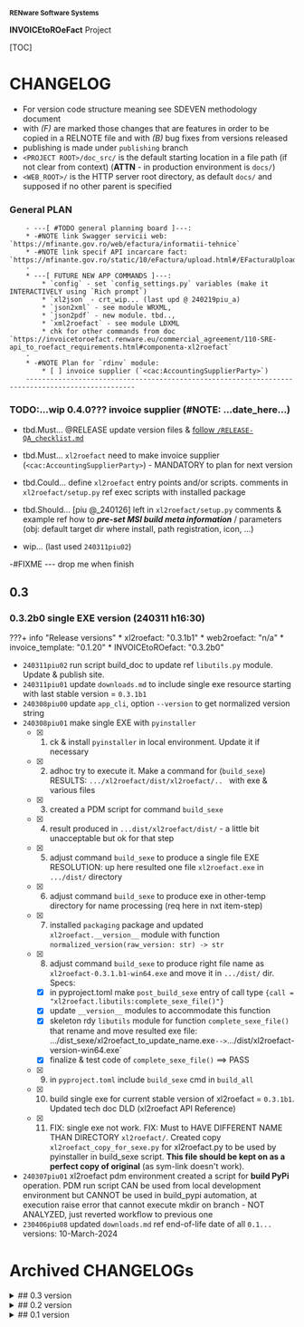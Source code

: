 <small>**RENware Software Systems**</small>

**INVOICEtoROeFact** Project

[TOC]


# CHANGELOG

- For version code structure meaning see SDEVEN methodology document
- with _(F)_ are marked those changes that are features in order to be copied in a RELNOTE file and with _(B)_ bug fixes from versions released
- publishing is made under `publishing` branch
- `<PROJECT ROOT>/doc_src/` is the default starting location in a file path (if not clear from context) (**ATTN** - in production environment is `docs/`)
- `<WEB_ROOT>/` is the HTTP server root directory, as default `docs/` and supposed if no other parent is specified


### General PLAN

```
    - ---[ #TODO general planning board ]---:
    * -#NOTE link Swagger servicii web: `https://mfinante.gov.ro/web/efactura/informatii-tehnice`
    * -#NOTE link specif API incarcare fact: `https://mfinante.gov.ro/static/10/eFactura/upload.html#/EFacturaUpload/handleRequest`
    -
    * ---[ FUTURE NEW APP COMMANDS ]---:
        * `config` - set `config_settings.py` variables (make it INTERACTIVELY using `Rich prompt`)
        * `xl2json` - crt_wip... (last upd @ 240219piu_a)
        * `json2xml` - see module WRXML,
        * `json2pdf` - new module. tbd..,
        * `xml2roefact` - see module LDXML
        * chk for other commands from doc `https://invoicetoroefact.renware.eu/commercial_agreement/110-SRE-api_to_roefact_requirements.html#componenta-xl2roefact`
    -
    * -#NOTE Plan for `rdinv` module:
        * [ ] invoice supplier (`<cac:AccountingSupplierParty>`)
    -------------------------------------------------------------------------------------------------
```




### TODO:...wip 0.4.0??? invoice supplier (#NOTE: ...date_here...)

* tbd.Must... @RELEASE update version files & [follow `/RELEASE-QA_checklist.md`](./RELEASE-QA_checklist.md)

* tbd.Must... `xl2roefact` need to make invoice supplier (`<cac:AccountingSupplierParty>`) - MANDATORY to plan for next version
* tbd.Could... define `xl2roefact` entry points and/or scripts. comments in `xl2roefact/setup.py` ref exec scripts with installed package
* tbd.Should... [piu @_240126] left in `xl2roefact/setup.py` comments & example ref how to ___pre-set MSI build meta information___ / parameters (obj: default target dir where install, path registration, icon, ...)

* wip... (last used `240311piu02`)
















<!--#NOTE: to be archived -->

-#FIXME --- drop me when finish

## 0.3

### 0.3.2b0 single EXE version (240311 h16:30)

???+ info "Release versions"
    * xl2roefact: "0.3.1b1"
    * web2roefact: "n/a"
    * invoice_template: "0.1.20"
    * INVOICEtoROefact: "0.3.2b0"

* `240311piu02` run script build_doc to update ref `libutils.py` module. Update & publish site.
* `240311piu01` update `downloads.md` to include single exe resource starting with last stable version = `0.3.1b1`
* `240308piu00` update `app_cli`, option `--version` to get normalized version string
* `240308piu01` make single EXE with `pyinstaller`
    * [x] 1. ck & install `pyinstaller` in local environment. Update it if necessary
    * [x] 2. adhoc try to execute it. Make a command for (`build_sexe`)
          RESULTS: `.../xl2roefact/dist/xl2roefact/.. ` with exe & various files
    * [x] 3. created a PDM script for command `build_sexe`
    * [x] 4. result produced in `...dist/xl2roefact/dist/` - a little bit unacceptable but ok for that step
    * [x] 5. adjust command `build_sexe` to produce a single file EXE
          RESOLUTION: up here resulted one file `xl2roefact.exe` in `.../dist/` directory
    * [x] 6. adjust command `build_sexe` to produce exe in other-temp directory for name processing (req here in nxt item-step)
    * [x] 7. installed `packaging` package and updated `xl2roefact.__version__` module with function `normalized_version(raw_version: str) -> str`
    * [x] 8. adjust command `build_sexe` to produce right file name as `xl2roefact-0.3.1.b1-win64.exe` and move it in `.../dist/` dir. Specs:
        - [x] in pyproject.toml make `post_build_sexe` entry of call type `{call = "xl2roefact.libutils:complete_sexe_file()"}`
        - [x] update `__version__` modules to accommodate this function
        - [x] skeleton rdy `libutils` module for function `complete_sexe_file()` that rename and move resulted exe file: .../dist_sexe/xl2roefact_to_update_name.exe` --> `.../dist/xl2roefact-version-win64.exe`
        - [x] finalize & test code of `complete_sexe_file()` ==> PASS
    * [x] 9. in `pyproject.toml` include `build_sexe` cmd in `build_all`
    * [x] 10. build single exe for current stable version of xl2roefact = `0.3.1b1`. Updated tech doc DLD (xl2roefact API Reference)
    * [x] 11. FIX: single exe not work. FIX: Must to HAVE DIFFERENT NAME THAN DIRECTORY `xl2roefact/`. Created copy `xl2roefact_copy_for_sexe.py` for xl2roefact.py to be used by pyinstaller in build_sexe script. **This file should be kept on as a perfect copy of original** (as sym-link doesn't work).
* `240307piu01` xl2roefact pdm environment created a script for **build PyPi** operation. PDM run script CAN be used from local development environment but CANNOT be used in build_pypi automation, at execution raise error that cannot execute mkdir on branch - NOT ANALYZED, just reverted workflow to previous one
* `230406piu08` updated `downloads.md` ref end-of-life date of all `0.1...` versions: 10-March-2024










# Archived CHANGELOGs

<details markdown="1"><summary markdown="1">
## 0.3 version
</summary>

* wip... [0.3.2b0 single EXE version](
./changelog_history/CHANGELOG-0.3.2b0.md
)

* [`0.3.1b1` fixed bug JSON->["Invoice"]["cac_InvoiceLine"] list[list]](./changelog_history/CHANGELOG-0.3.1b1.md)
* [`0.3.1b`  promote v0.3.0b0 deliverables: WHEEL, TRA.GZ, MSI to `0.3.1b`](./changelog_history/CHANGELOG-0.3.1b.md)
* [`0.3.0b` xl2roefact invoice taxes summary](./changelog_history/CHANGELOG-0.3.0b.md)
</details>




<details markdown="1"><summary markdown="1">
## 0.2 version
</summary>

* [`0.2.2.dev` project development environment improvements](./changelog_history/CHANGELOG-0.2.2.dev.md)
* [`0.2.1b` invoice grand totals](./changelog_history/CHANGELOG-0.2.1b.md)
* [`0.2.0b` xl2roefact invoice customer info-optional items (bank, email, reg-com, phone)](./changelog_history/CHANGELOG-0.2.0b.md)
</details>




<details markdown="1"><summary markdown="1">
## 0.1 version
</summary>

* [`0.1.22b` xl2roefact application interface improvements](./changelog_history/CHANGELOG-0.1.22b.md)
* [`0.1.21.post3` cleaned system documentation and site](./changelog_history/CHANGELOG-0.1.21.post3.md)
* [`0.1.21.post2` xl2roefact app detailed section with commands & options "--help" like](./changelog_history/CHANGELOG-0.1.21.post2.md)
* [`0.1.21.post1` fixed missing links in site root index page](./changelog_history/CHANGELOG-0.1.21.post1.md)
* [`0.1.21` rollout news in system portal invoicetoroefact.renware.eu](./changelog_history/CHANGELOG-0.1.21.md)
* [`0.1.20.dev` invoice customer address](./changelog_history/CHANGELOG-0.1.20.dev.md)
* [`0.1.19.dev` invoice customer and partial invoice total values calculations](./changelog_history/CHANGELOG-0.1.19.dev.md)
* [`0.1.18.dev` invoice customer CUI partial invoice total values calculations](./changelog_history/CHANGELOG-0.1.18.dev.md)
* [`0.1.17.dev` fixed all application & package running standard ways](./changelog_history/CHANGELOG-0.1.17.dev.md)
* [`0.1.16.dev` improving Excel kv-data search with "IN-LABEL" method](./changelog_history/CHANGELOG-0.1.16.dev.md)
* [`0.1.15` updated solution portal `http://invoicetoroefact.renware.eu/`](./changelog_history/CHANGELOG-0.1.15.md)
* [`0.1.14.dev` invoice issue date](./changelog_history/CHANGELOG-0.1.14.dev.md)
* [`0.1.13.dev` invoice currency](./changelog_history/CHANGELOG-0.1.13.dev.md)
* [`0.1.12.dev` invoice number](./changelog_history/CHANGELOG-0.1.12.dev.md)
* [`0.1.11.dev` packaging improvements for app & xl2roefact package](./changelog_history/CHANGELOG-0.1.11.dev.md)
* [`0.1.10.dev` command interface improved, `msi` package building, invoice template & updated documentation](./changelog_history/CHANGELOG-0.1.10.dev.md)
* [`0.1.9.dev` `xl2roefact.RDINV` running executable and distribution kit](./changelog_history/CHANGELOG-0.1.9.dev.md)
* [`0.1.8.dev` improved application structure and first executable release](./changelog_history/CHANGELOG-0.1.8.dev.md)
* [`0.1.7.dev` `xl2roefact.RDINV` invoice items & metadata + *OPEN ISSUES*](./changelog_history/CHANGELOG-0.1.7.dev.md)
* [`0.1.6.dev` commercial agreement OPTIONS document](changelog_history/CHANGELOG-0.1.6.dev.md)
* [`0.1.5.dev` init component *xl2roefact* for CLI application](./changelog_history/CHANGELOG-0.1.5.dev.md)
* [`0.1.4.dev` Create system backbone structure](./changelog_history/CHANGELOG-0.1.4.dev.md)
* [`0.1.3.dev` Enhancing `payments_validation_board` technical proposal](./changelog_history/CHANGELOG-0.1.3.dev.md)
* [`0.1.2.dev` Enhancing `APItoROefact` technical proposal](./changelog_history/CHANGELOG-0.1.2.dev.md)
* [`0.1.1.dev` Elaborating technical proposal](./changelog_history/CHANGELOG-0.1.1.dev.md)
* [`0.1.0.dev` System raw backbone](./changelog_history/CHANGELOG-0.1.0.dev.md)
</details>



